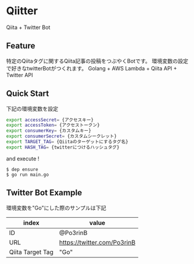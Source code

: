 # Qiitter
Qiita + Twitter Bot

## Feature

特定のQiitaタグに関するQiita記事の投稿をつぶやくBotです。
環境変数の設定で好きなtwitterBotがつくれます。
Golang + AWS Lambda + Qiita API + Twitter API

## Quick Start

下記の環境変数を設定

```bash
export accessSecret= {アクセスキー}
export accessToken= {アクセストークン}
export consumerKey= {カスタムキー}
export consumerSecret= {カスタムシークレット}
export TARGET_TAG= {Qiitaのターゲットにするタグ名}
export HASH_TAG= {twitterにつけるハッシュタグ}
```

and execute !

```
$ dep ensure
$ go run main.go
```

## Twitter Bot Example

環境変数を"Go"にした際のサンプルは下記

|index|value|
|---|---|
|ID|@Po3rinB|
|URL|https://twitter.com/Po3rinB|
|Qiita Target Tag|"Go"|
